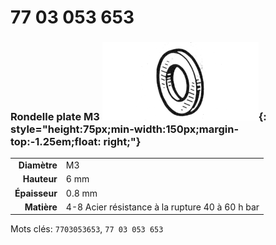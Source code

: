 # 77 03 053 653

### Rondelle plate M3 ![](../assets/images/parts/washer.png){: style="height:75px;min-width:150px;margin-top:-1.25em;float: right;"}

|   |   |
|---:|---|
**Diamètre** | M3
**Hauteur** |6 mm
**Épaisseur** |0.8 mm
**Matière** | 4-8 Acier résistance à la rupture 40 à 60 h bar

Mots clés: `7703053653`, `77 03 053 653`
